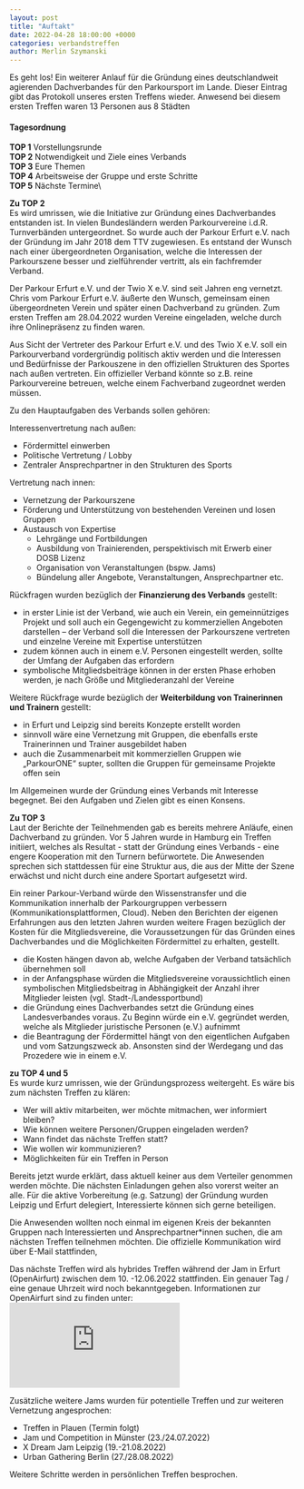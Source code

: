 ```yaml
---
layout: post
title: "Auftakt"
date: 2022-04-28 18:00:00 +0000
categories: verbandstreffen
author: Merlin Szymanski
---
```


Es geht los! Ein weiterer Anlauf für die Gründung eines deutschlandweit agierenden Dachverbandes für den Parkoursport im Lande. Dieser Eintrag gibt das Protokoll unseres ersten Treffens wieder. Anwesend bei diesem ersten Treffen waren 13 Personen aus 8 Städten

#### Tagesordnung

**TOP 1** Vorstellungsrunde\
**TOP 2** Notwendigkeit und Ziele eines Verbands\
**TOP 3** Eure Themen\
**TOP 4** Arbeitsweise der Gruppe und erste Schritte\
**TOP 5** Nächste Termine\

**Zu TOP 2**\
Es wird umrissen, wie die Initiative zur Gründung eines Dachverbandes entstanden ist. In vielen Bundesländern werden Parkourvereine i.d.R. Turnverbänden untergeordnet. So wurde auch der Parkour Erfurt e.V. nach der Gründung im Jahr 2018 dem TTV zugewiesen. Es entstand der Wunsch nach einer übergeordneten
Organisation, welche die Interessen der Parkourszene besser und zielführender vertritt, als ein fachfremder Verband.

Der Parkour Erfurt e.V. und der Twio X e.V. sind seit Jahren eng vernetzt. Chris vom Parkour Erfurt e.V.
äußerte den Wunsch, gemeinsam einen übergeordneten Verein und später einen Dachverband zu gründen. Zum ersten Treffen am 28.04.2022 wurden Vereine eingeladen, welche durch ihre Onlinepräsenz zu finden waren.

Aus Sicht der Vertreter des Parkour Erfurt e.V. und des Twio X e.V. soll ein Parkourverband vordergründig politisch
aktiv werden und die Interessen und Bedürfnisse der Parkouszene in den offiziellen Strukturen des Sportes nach
außen vertreten. Ein offizieller Verband könnte so z.B. reine Parkourvereine betreuen, welche einem Fachverband
zugeordnet werden müssen.

Zu den Hauptaufgaben des Verbands sollen gehören:

Interessenvertretung nach außen:

- Fördermittel einwerben
- Politische Vertretung / Lobby
- Zentraler Ansprechpartner in den Strukturen des Sports

Vertretung nach innen:

- Vernetzung der Parkourszene
- Förderung und Unterstützung von bestehenden Vereinen und losen Gruppen
- Austausch von Expertise
  - Lehrgänge und Fortbildungen
  - Ausbildung von Trainierenden, perspektivisch mit Erwerb einer DOSB Lizenz
  - Organisation von Veranstaltungen (bspw. Jams)
  - Bündelung aller Angebote, Veranstaltungen, Ansprechpartner etc.

Rückfragen wurden bezüglich der **Finanzierung des Verbands** gestellt:

- in erster Linie ist der Verband, wie auch ein Verein, ein gemeinnütziges Projekt und soll auch ein Gegengewicht
  zu kommerziellen Angeboten darstellen – der Verband soll die Interessen der Parkourszene vertreten und
  einzelne Vereine mit Expertise unterstützen
- zudem können auch in einem e.V. Personen eingestellt werden, sollte der Umfang der Aufgaben das erfordern
- symbolische Mitgliedsbeiträge können in der ersten Phase erhoben werden, je nach Größe und
  Mitgliederanzahl der Vereine

Weitere Rückfrage wurde bezüglich der **Weiterbildung von Trainerinnen und Trainern** gestellt:

- in Erfurt und Leipzig sind bereits Konzepte erstellt worden
- sinnvoll wäre eine Vernetzung mit Gruppen, die ebenfalls erste Trainerinnen und Trainer ausgebildet haben
- auch die Zusammenarbeit mit kommerziellen Gruppen wie „ParkourONE“ supter, sollten die Gruppen für gemeinsame Projekte offen sein

Im Allgemeinen wurde der Gründung eines Verbands mit Interesse begegnet. Bei den Aufgaben und Zielen gibt es einen
Konsens.

**Zu TOP 3**\
Laut der Berichte der Teilnehmenden gab es bereits mehrere Anläufe, einen Dachverband zu gründen. Vor 5 Jahren
wurde in Hamburg ein Treffen initiiert, welches als Resultat - statt der Gründung eines Verbands - eine engere
Kooperation mit den Turnern befürwortete. Die Anwesenden sprechen sich stattdessen für eine Struktur aus, die aus der Mitte der
Szene erwächst und nicht durch eine andere Sportart aufgesetzt wird.

Ein reiner Parkour-Verband würde den Wissenstransfer und die Kommunikation innerhalb der Parkourgruppen verbessern (Kommunikationsplattformen, Cloud).
Neben den Berichten der eigenen Erfahrungen aus den letzten Jahren wurden weitere Fragen bezüglich der Kosten für die Mitgliedsvereine, die Voraussetzungen für das Gründen eines Dachverbandes und die Möglichkeiten Fördermittel
zu erhalten, gestellt.

- die Kosten hängen davon ab, welche Aufgaben der Verband tatsächlich übernehmen soll
- in der Anfangsphase würden die Mitgliedsvereine voraussichtlich einen symbolischen Mitgliedsbeitrag in
  Abhängigkeit der Anzahl ihrer Mitglieder leisten (vgl. Stadt-/Landessportbund)
- die Gründung eines Dachverbandes setzt die Gründung eines Landesverbandes voraus. Zu Beginn würde ein
  e.V. gegründet werden, welche als Mitglieder juristische Personen (e.V.) aufnimmt
- die Beantragung der Fördermittel hängt von den eigentlichen Aufgaben und vom Satzungszweck ab. Ansonsten
  sind der Werdegang und das Prozedere wie in einem e.V.

**zu TOP 4 und 5**\
Es wurde kurz umrissen, wie der Gründungsprozess weitergeht. Es wäre bis zum nächsten Treffen zu klären:

- Wer will aktiv mitarbeiten, wer möchte mitmachen, wer informiert bleiben?
- Wie können weitere Personen/Gruppen eingeladen werden?
- Wann findet das nächste Treffen statt?
- Wie wollen wir kommunizieren?
- Möglichkeiten für ein Treffen in Person

Bereits jetzt wurde erklärt, dass aktuell keiner aus dem Verteiler genommen werden möchte. Die nächsten Einladungen
gehen also vorerst weiter an alle. Für die aktive Vorbereitung (e.g. Satzung) der Gründung wurden Leipzig und Erfurt
delegiert, Interessierte können sich gerne beteiligen.

Die Anwesenden wollten noch einmal im eigenen Kreis der bekannten Gruppen nach Interessierten und
Ansprechpartner\*innen suchen, die am nächsten Treffen teilnehmen möchten. Die offizielle Kommunikation wird über
E-Mail stattfinden,

Das nächste Treffen wird als hybrides Treffen während der Jam in Erfurt (OpenAirfurt) zwischen dem 10. -12.06.2022
stattfinden. Ein genauer Tag / eine genaue Uhrzeit wird noch bekanntgegeben. Informationen zur OpenAirfurt sind zu
finden unter: ![Open Airfurt](https://parkour-erfurt.de/pages/open_airfurt.php)

Zusätzliche weitere Jams wurden für potentielle Treffen und zur weiteren Vernetzung angesprochen:

- Treffen in Plauen (Termin folgt)
- Jam und Competition in Münster (23./24.07.2022)
- X Dream Jam Leipzig (19.-21.08.2022)
- Urban Gathering Berlin (27./28.08.2022)

Weitere Schritte werden in persönlichen Treffen besprochen.
